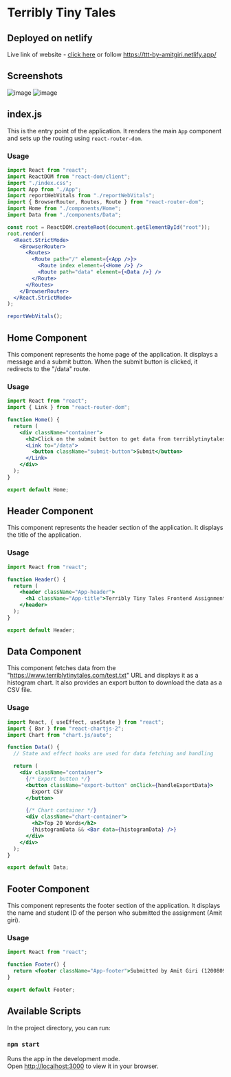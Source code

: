 # Terribly Tiny Tales
## Deployed on netlify
Live link of website -  [click here](https://ttt-by-amitgiri.netlify.app/) or follow https://ttt-by-amitgiri.netlify.app/

## Screenshots
![image](https://github.com/Amitlpu-840/terribletinytales/assets/77196415/78141691-9c6f-40b0-b96f-03c0ec2e3c50)
![image](https://github.com/Amitlpu-840/terribletinytales/assets/77196415/752c2e92-fcf9-440a-a1c2-1d199e72144c)

## index.js

This is the entry point of the application. It renders the main `App` component and sets up the routing using `react-router-dom`.

### Usage

```jsx
import React from "react";
import ReactDOM from "react-dom/client";
import "./index.css";
import App from "./App";
import reportWebVitals from "./reportWebVitals";
import { BrowserRouter, Routes, Route } from "react-router-dom";
import Home from "./components/Home";
import Data from "./components/Data";

const root = ReactDOM.createRoot(document.getElementById("root"));
root.render(
  <React.StrictMode>
    <BrowserRouter>
      <Routes>
        <Route path="/" element={<App />}>
          <Route index element={<Home />} />
          <Route path="data" element={<Data />} />
        </Route>
      </Routes>
    </BrowserRouter>
  </React.StrictMode>
);

reportWebVitals();
```

## Home Component

This component represents the home page of the application. It displays a message and a submit button. When the submit button is clicked, it redirects to the "/data" route.

### Usage

```jsx
import React from "react";
import { Link } from "react-router-dom";

function Home() {
  return (
    <div className="container">
      <h2>Click on the submit button to get data from terriblytinytales.txt 👇</h2>
      <Link to="/data">
        <button className="submit-button">Submit</button>
      </Link>
    </div>
  );
}

export default Home;
```

## Header Component

This component represents the header section of the application. It displays the title of the application.

### Usage

```jsx
import React from "react";

function Header() {
  return (
    <header className="App-header">
      <h1 className="App-title">Terribly Tiny Tales Frontend Assignment</h1>
    </header>
  );
}

export default Header;
```
## Data Component

This component fetches data from the "https://www.terriblytinytales.com/test.txt" URL and displays it as a histogram chart. It also provides an export button to download the data as a CSV file.

### Usage

```jsx
import React, { useEffect, useState } from "react";
import { Bar } from "react-chartjs-2";
import Chart from "chart.js/auto";

function Data() {
  // State and effect hooks are used for data fetching and handling

  return (
    <div className="container">
      {/* Export button */}
      <button className="export-button" onClick={handleExportData}>
        Export CSV
      </button>

      {/* Chart container */}
      <div className="chart-container">
        <h2>Top 20 Words</h2>
        {histogramData && <Bar data={histogramData} />}
      </div>
    </div>
  );
}

export default Data;
```

## Footer Component

This component represents the footer section of the application. It displays the name and student ID of the person who submitted the assignment (Amit giri).

### Usage

```jsx
import React from "react";

function Footer() {
  return <footer className="App-footer">Submitted by Amit Giri (12008090)</footer>;
}

export default Footer;
```

## Available Scripts

In the project directory, you can run:

### `npm start`

Runs the app in the development mode.\
Open [http://localhost:3000](http://localhost:3000) to view it in your browser.
